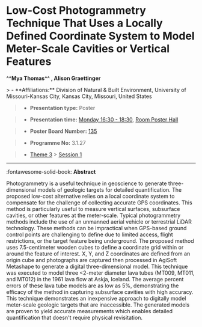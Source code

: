 # Low-Cost Photogrammetry Technique That Uses a Locally Defined Coordinate System to Model Meter-Scale Cavities or Vertical Features

**^^Mya Thomas^^ , Alison Graettinger**

<!-- more -->> - **Affiliations:** Division of Natural & Built Environment, University of Missouri-Kansas City, Kansas City, Missouri, United States

> - **Presentation type:** Poster

> - **Presentation time:** [Monday 16:30 - 18:30](../sessions_comparison.md#__tabbed_1_6), [Room Poster Hall](../maps_venue.md#__tabbed_1_1)

> - **Poster Board Number:** [135](../map_poster_boards.md#monday)

> - **Programme No:** 3.1.27

> - [Theme 3](../theme3.md) > [Session 1](../sessions/session-3-1.md)

--- 

:fontawesome-solid-book: **Abstract**

Photogrammetry is a useful technique in geoscience to generate three-dimensional models of geologic targets for detailed quantification. The proposed low-cost alternative relies on a local coordinate system to compensate for the challenge of collecting accurate GPS coordinates. This method is particularly useful to measure vertical surfaces, subsurface cavities, or other features at the meter-scale. Typical photogrammetry methods include the use of an unmanned aerial vehicle or terrestrial LiDAR technology. These methods can be impractical when GPS-based ground control points are challenging to define due to limited access, flight restrictions, or the target feature being underground. The proposed method uses 7.5-centimeter wooden cubes to define a coordinate grid within or around the feature of interest. X, Y, and Z coordinates are defined from an origin cube and photographs are captured then processed in AgiSoft Metashape to generate a digital three-dimensional model. This technique was executed to model three <2-meter diameter lava tubes (MT009, MT011, and MT012) in the 1961 lava flow at Askja, Iceland. The average percent errors of these lava tube models are as low as 5%, demonstrating the efficacy of the method in capturing subsurface cavities with high accuracy. This technique demonstrates an inexpensive approach to digitally model meter-scale geologic targets that are inaccessible. The generated models are proven to yield accurate measurements which enables detailed quantification that doesn't require physical revisitation.

